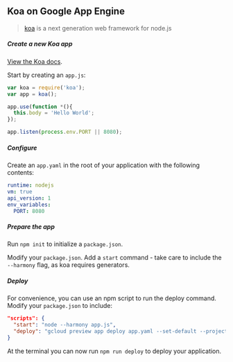 ## Koa on Google App Engine

> [koa](http://koajs.com) is a next generation web framework for node.js

##### Create a new Koa app

[View the Koa docs](http://koajs.com/).

Start by creating an `app.js`:

```js
var koa = require('koa');
var app = koa();

app.use(function *(){
  this.body = 'Hello World';
});

app.listen(process.env.PORT || 8080);
```

##### Configure

Create an `app.yaml` in the root of your application with the following contents:

```yaml
runtime: nodejs
vm: true
api_version: 1
env_variables:
  PORT: 8080
```

##### Prepare the app

Run `npm init` to initialize a `package.json`.

Modify your `package.json`.  Add a `start` command - take care to include the `--harmony` flag, as koa requires generators.

##### Deploy

For convenience, you can use an npm script to run the deploy command. Modify your `package.json` to include:

```json
"scripts": {
  "start": "node --harmony app.js",
  "deploy": "gcloud preview app deploy app.yaml --set-default --project [project id]"
}
```

At the terminal you can now run `npm run deploy` to deploy your application.